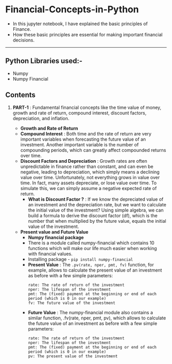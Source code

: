 # Financial-Concepts-in-Python

  * In this jupyter notebook, I have explained the basic principles of Finance. 
  * How these basic principles are essential for making important financial decisions.

---
## Python Libraries used:-
 
  * Numpy
  * Numpy Financial

## Contents

 1. **PART-1** : Fundamental financial concepts like the time value of money, growth and rate of return, compound interest, discount factors, depreciation, and inflation.
 
    - **Growth and Rate of Return**
    - **Compound Interest** : Both time and the rate of return are very important variables when forecasting the future value of an investment. Another important variable is the number of compounding periods, which can greatly affect compounded returns over time.
    - **Discount Factors and Depreciation** : Growth rates are often unpredictable in finance rather than constant, and can even be negative, leading to depreciation, which simply means a declining value over time. Unfortunately, not everything grows in value over time. In fact, many assets depreciate, or lose value over time. To simulate this, we can simply assume a negative expected rate of return.
      - **What is Discount Factor ?** : If we know the depreciated value of an investment and the depreciation rate, but we want to calculate the initial value of the investment? Using simple algebra, we can build a formula to derive the discount factor (df), which is the number that when multiplied by the future value, equals the initial value of the investment.
    - **Present value and Future Value**
      - **Numpy financial package**
      - There is a module called numpy-financial which contains 10 functions which will make our life much easier when working with financial values.
      - Installing package - `pip install numpy-financial`
      - **Present Value** : The `.pv(rate, nper, pmt, fv)` function, for example, allows to calculate the present value of an investment as before with a few simple parameters:    
        ```
        rate: The rate of return of the investment
        nper: The lifespan of the investment
        pmt: The (fixed) payment at the beginning or end of each period (which is 0 in our example)
        fv: The future value of the investment
        ```
      - **Future Value** : The numpy-financial module also contains a similar function, .fv(rate, nper, pmt, pv), which allows to calculate the future value of an investment as before with a few simple parameters:
        ```
        rate: The rate of return of the investment
        nper: The lifespan of the investment
        pmt: The (fixed) payment at the beginning or end of each period (which is 0 in our example)
        pv: The present value of the investment
        ```
